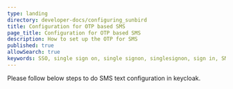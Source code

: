 ```yaml
---
type: landing
directory: developer-docs/configuring_sunbird
title: Configuration for OTP based SMS
page_title: Configuration for OTP based SMS 
description: How to set up the OTP for SMS
published: true
allowSearch: true
keywords: SSO, single sign on, single signon, singlesignon, sign in, SMS, sms, otp, OTP, Keycloak
---
```


Please follow below steps to do SMS text configuration in keycloak.

